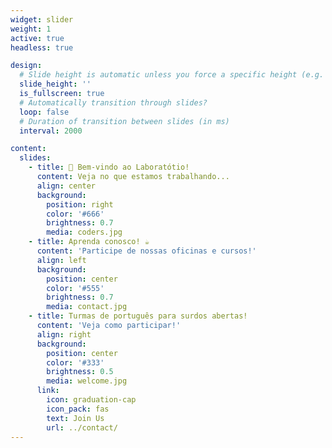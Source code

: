 ```yaml
---
widget: slider
weight: 1
active: true
headless: true

design:
  # Slide height is automatic unless you force a specific height (e.g. '400px')
  slide_height: ''
  is_fullscreen: true
  # Automatically transition through slides?
  loop: false
  # Duration of transition between slides (in ms)
  interval: 2000

content:
  slides:
    - title: 👋 Bem-vindo ao Laboratótio!
      content: Veja no que estamos trabalhando...
      align: center
      background:
        position: right
        color: '#666'
        brightness: 0.7
        media: coders.jpg
    - title: Aprenda conosco! ☕️
      content: 'Participe de nossas oficinas e cursos!'
      align: left
      background:
        position: center
        color: '#555'
        brightness: 0.7
        media: contact.jpg
    - title: Turmas de português para surdos abertas!
      content: 'Veja como participar!'
      align: right
      background:
        position: center
        color: '#333'
        brightness: 0.5
        media: welcome.jpg
      link:
        icon: graduation-cap
        icon_pack: fas
        text: Join Us
        url: ../contact/
---
```

